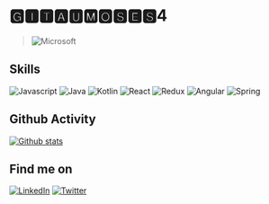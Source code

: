 # 🅶🅸🆃🅰🆄🅼🅾🆂🅴🆂4
> ![Microsoft](https://img.shields.io/badge/Microsoft-666666?style=for-the-badge&logo=microsoft&logoColor=white)

## Skills
![Javascript](https://img.shields.io/badge/JavaScript-F7DF1E?style=for-the-badge&logo=javascript&logoColor=black)
![Java](https://img.shields.io/badge/Java-ED8B00?style=for-the-badge&logo=java&logoColor=white)
![Kotlin](https://img.shields.io/badge/Kotlin-0095D5?&style=for-the-badge&logo=kotlin&logoColor=white)
![React](https://img.shields.io/badge/React-20232A?style=for-the-badge&logo=react&logoColor=61DAFB)
![Redux](https://img.shields.io/badge/Redux-593D88?style=for-the-badge&logo=redux&logoColor=white)
![Angular](https://img.shields.io/badge/Angular-DD0031?style=for-the-badge&logo=angular&logoColor=white)
![Spring](https://img.shields.io/badge/Spring-6DB33F?style=for-the-badge&logo=spring&logoColor=white)

## Github Activity
[![Github stats](https://github-readme-stats.vercel.app/api?username=gitaumoses4)](https://github.com/anuraghazra/github-readme-stats)

## Find me on

[![LinkedIn](https://img.shields.io/badge/LinkedIn-0077B5?style=for-the-badge&logo=linkedin&logoColor=white)](https://linkedin.com/in/moses-gitau)
[![Twitter](https://img.shields.io/badge/Twitter-1DA1F2?style=for-the-badge&logo=twitter&logoColor=white)](https://twitter.com/@_gitcoin)
